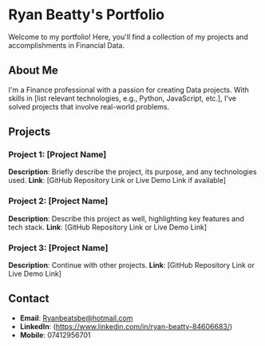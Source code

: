 # Ryan Beatty's Portfolio

Welcome to my portfolio! Here, you'll find a collection of my projects and accomplishments in Financial Data.

## About Me
I'm a Finance professional with a passion for creating Data projects. With skills in [list relevant technologies, e.g., Python, JavaScript, etc.], I've solved projects that involve real-world problems.

## Projects

### Project 1: [Project Name]
**Description**: Briefly describe the project, its purpose, and any technologies used.
**Link**: [GitHub Repository Link or Live Demo Link if available]

### Project 2: [Project Name]
**Description**: Describe this project as well, highlighting key features and tech stack.
**Link**: [GitHub Repository Link or Live Demo Link]

### Project 3: [Project Name]
**Description**: Continue with other projects.
**Link**: [GitHub Repository Link or Live Demo Link]

## Contact
- **Email**: Ryanbeatsbe@hotmail.com
- **LinkedIn**: (https://www.linkedin.com/in/ryan-beatty-84606683/)
- **Mobile**: 07412956701
